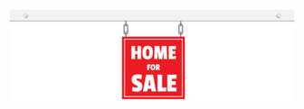 <p align="center">
  <img src="https://raw.githubusercontent.com/theidari/home_sales/main/asset/header.png" width=900px>
</p>
